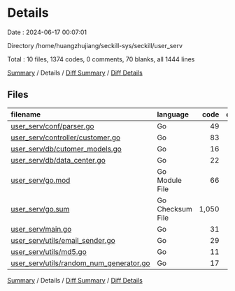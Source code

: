 # Details

Date : 2024-06-17 00:07:01

Directory /home/huangzhujiang/seckill-sys/seckill/user_serv

Total : 10 files,  1374 codes, 0 comments, 70 blanks, all 1444 lines

[Summary](results.md) / Details / [Diff Summary](diff.md) / [Diff Details](diff-details.md)

## Files
| filename | language | code | comment | blank | total |
| :--- | :--- | ---: | ---: | ---: | ---: |
| [user_serv/conf/parser.go](/user_serv/conf/parser.go) | Go | 49 | 0 | 13 | 62 |
| [user_serv/controller/customer.go](/user_serv/controller/customer.go) | Go | 83 | 0 | 17 | 100 |
| [user_serv/db/cutomer_models.go](/user_serv/db/cutomer_models.go) | Go | 16 | 0 | 4 | 20 |
| [user_serv/db/data_center.go](/user_serv/db/data_center.go) | Go | 22 | 0 | 8 | 30 |
| [user_serv/go.mod](/user_serv/go.mod) | Go Module File | 66 | 0 | 4 | 70 |
| [user_serv/go.sum](/user_serv/go.sum) | Go Checksum File | 1,050 | 0 | 1 | 1,051 |
| [user_serv/main.go](/user_serv/main.go) | Go | 31 | 0 | 7 | 38 |
| [user_serv/utils/email_sender.go](/user_serv/utils/email_sender.go) | Go | 29 | 0 | 9 | 38 |
| [user_serv/utils/md5.go](/user_serv/utils/md5.go) | Go | 11 | 0 | 3 | 14 |
| [user_serv/utils/random_num_generator.go](/user_serv/utils/random_num_generator.go) | Go | 17 | 0 | 4 | 21 |

[Summary](results.md) / Details / [Diff Summary](diff.md) / [Diff Details](diff-details.md)